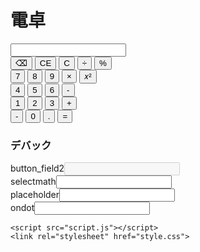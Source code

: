 # 電卓
<html>
  <body>
    <input type="number" id="input_field"><br>
  <button type="button" onclick="char_delete(0)" class="button" >⌫</button>
      <button type="button" onclick="char_delete(1)" class="button" >CE</button>
      <button type="button" onclick="char_delete(2)" class="button" >C</button>
      <button type="button" onclick="math('/')" class="button" >÷</button>
      <button type="button" onclick="math('%')" class="button" >%</button>
    <br>
      <button type="button" onclick="input(7)" class="button" >7</button>
      <button type="button" onclick="input(8)" class="button" >8</button>
      <button type="button" onclick="input(9)" class="button" >9</button>
      <button type="button" onclick="math('*')" class="button" >×</button>
      <button type="button" onclick="math('**')" class="button" >𝑥²</button>
    <br>
      <button type="button" onclick="input(4)" class="button" >4</button>
      <button type="button" onclick="input(5)" class="button" >5</button>
      <button type="button" onclick="input(6)" class="button" >6</button>
      <button type="button" onclick="math('-')" class="button" >-</button>
    <br>
      <button type="button" onclick="input(1)" class="button" >1</button>
      <button type="button" onclick="input(2)" class="button" >2</button>
      <button type="button" onclick="input(3)" class="button" >3</button>
      <button type="button" onclick="math('+')" class="button" >+</button>
    <br>
      <button type="button" onclick="minus()" class="button" >-</button>
      <button type="button" onclick="input(0)" class="button" >0</button>
      <button type="button" onclick="inputdot(ondot)" class="button" >.</button>
      <button type="button" onclick="math('=')" class="button" class="blue" >=</button>
    <br>
    <!--デバック-->
    <h3>デバック</h3>
    button_field2<input type="number" id="input_field2" disabled>
    <br>
    selectmath<input type="text" id="sld">
    <br>
    placeholder<input type="text" id="pld">
    <br>
    ondot<input type="text" id="dod">
    
    <script src="script.js"></script>
    <link rel="stylesheet" href="style.css">
  </body>
<html>

